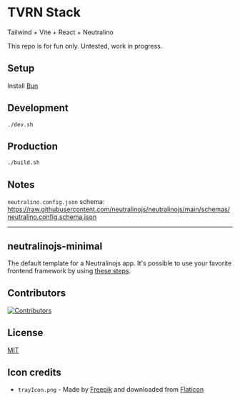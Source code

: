 # TVRN Stack

Tailwind + Vite + React + Neutralino

This repo is for fun only. Untested, work in progress.

## Setup

Install [Bun](https://bun.sh)

## Development

`./dev.sh`

## Production

`./build.sh`

## Notes

`neutralino.config.json` schema: https://raw.githubusercontent.com/neutralinojs/neutralinojs/main/schemas/neutralino.config.schema.json

---

## neutralinojs-minimal

The default template for a Neutralinojs app. It's possible to use your favorite frontend framework by using [these steps](https://neutralino.js.org/docs/getting-started/using-frontend-libraries).

## Contributors

[![Contributors](https://contrib.rocks/image?repo=neutralinojs/neutralinojs-minimal)](https://github.com/neutralinojs/neutralinojs-minimal/graphs/contributors)

## License

[MIT](LICENSE)

## Icon credits

- `trayIcon.png` - Made by [Freepik](https://www.freepik.com) and downloaded from [Flaticon](https://www.flaticon.com)
